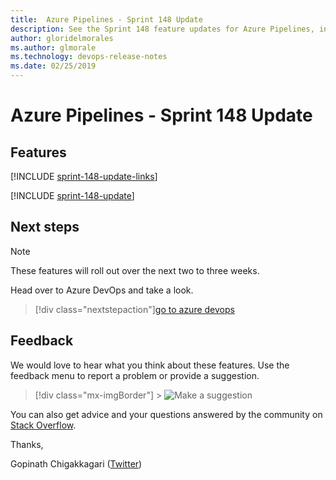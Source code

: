 ```yaml
---
title:  Azure Pipelines - Sprint 148 Update
description: See the Sprint 148 feature updates for Azure Pipelines, including next steps.
author: gloridelmorales
ms.author: glmorale
ms.technology: devops-release-notes
ms.date: 02/25/2019
---
```


# Azure Pipelines - Sprint 148 Update

## Features

[!INCLUDE [sprint-148-update-links](../includes/pipelines/sprint-148-update-links.md)]

[!INCLUDE [sprint-148-update](../includes/pipelines/sprint-148-update.md)]

## Next steps

> [!NOTE]
> These features will roll out over the next two to three weeks.

Head over to Azure DevOps and take a look.

> [!div class="nextstepaction"][go to azure devops](https://go.microsoft.com/fwlink/?LinkId=307137&campaign=o~msft~docs~product-vsts~release-notes)

## Feedback

We would love to hear what you think about these features. Use the feedback menu to report a problem or provide a suggestion.

> [!div class="mx-imgBorder"] > ![Make a suggestion](../../media/help-make-a-suggestion.png)

You can also get advice and your questions answered by the community on [Stack Overflow](https://stackoverflow.com/questions/tagged/azure-devops).

Thanks,

Gopinath Chigakkagari ([Twitter](https://twitter.com/gopinach))
